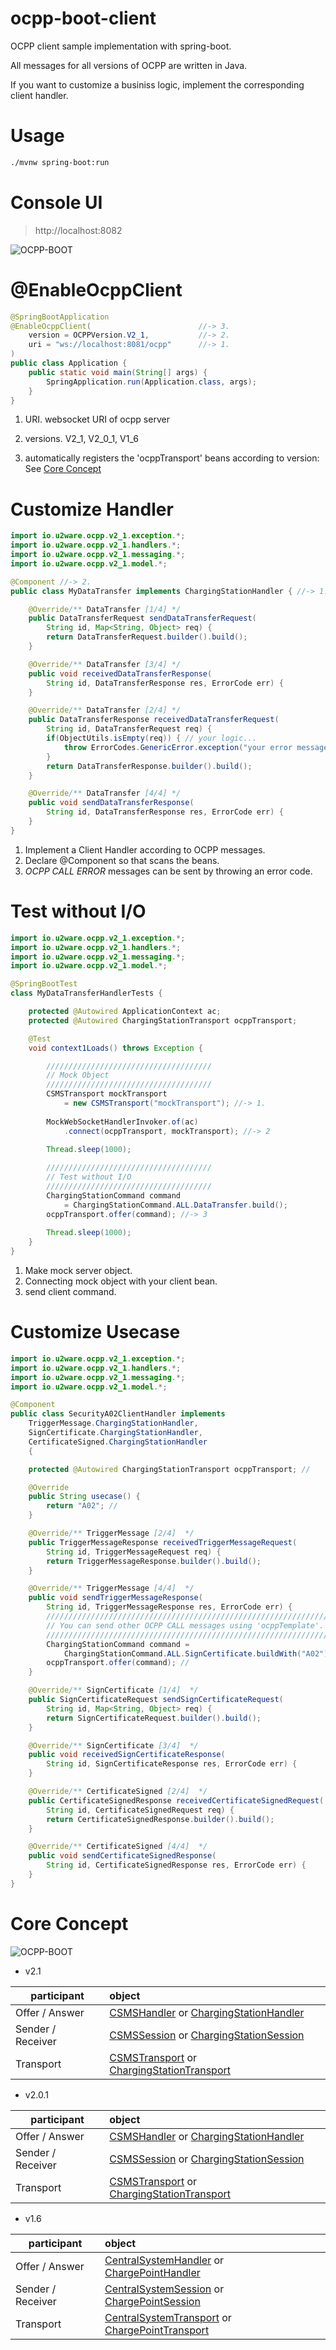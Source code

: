 # ocpp-boot-client
OCPP client sample implementation with spring-boot. 

All messages for all versions of OCPP are written in Java. 

If you want to customize a businiss logic, implement the corresponding client handler.


# Usage 

```bash
./mvnw spring-boot:run
```


# Console UI

> http://localhost:8082

![OCPP-BOOT](./lib/admin.png)



# @EnableOcppClient 

```java
@SpringBootApplication
@EnableOcppClient(                        //-> 3. 
    version = OCPPVersion.V2_1,           //-> 2. 
	uri = "ws://localhost:8081/ocpp"      //-> 1. 
)
public class Application {
	public static void main(String[] args) {
		SpringApplication.run(Application.class, args);
	}
}
```
1. URI. websocket URI of ocpp server 

2. versions. V2_1, V2_0_1, V1_6

3. automatically registers the 'ocppTransport' beans according to version: See [Core Concept](#core-concept)




# Customize Handler    

```java
import io.u2ware.ocpp.v2_1.exception.*;
import io.u2ware.ocpp.v2_1.handlers.*;
import io.u2ware.ocpp.v2_1.messaging.*;
import io.u2ware.ocpp.v2_1.model.*;

@Component //-> 2.
public class MyDataTransfer implements ChargingStationHandler { //-> 1.

    @Override/** DataTransfer [1/4] */
    public DataTransferRequest sendDataTransferRequest(
        String id, Map<String, Object> req) {
        return DataTransferRequest.builder().build();
    }

    @Override/** DataTransfer [3/4] */
    public void receivedDataTransferResponse(
        String id, DataTransferResponse res, ErrorCode err) {
    }

    @Override/** DataTransfer [2/4] */
    public DataTransferResponse receivedDataTransferRequest(
        String id, DataTransferRequest req) {
        if(ObjectUtils.isEmpty(req)) { // your logic...
            throw ErrorCodes.GenericError.exception("your error message"); //-> 3.
        }
        return DataTransferResponse.builder().build();
    }

    @Override/** DataTransfer [4/4] */
    public void sendDataTransferResponse(
        String id, DataTransferResponse res, ErrorCode err) {
    }
}
```
1. Implement a Client Handler according to OCPP messages. 
2. Declare @Component so that scans the beans.
3. <i>OCPP CALL ERROR</i> messages can be sent by throwing an error code. 

# Test without I/O

```java
import io.u2ware.ocpp.v2_1.exception.*;
import io.u2ware.ocpp.v2_1.handlers.*;
import io.u2ware.ocpp.v2_1.messaging.*;
import io.u2ware.ocpp.v2_1.model.*;

@SpringBootTest
class MyDataTransferHandlerTests {

    protected @Autowired ApplicationContext ac;
    protected @Autowired ChargingStationTransport ocppTransport;

    @Test
    void context1Loads() throws Exception {

        /////////////////////////////////////
        // Mock Object
        /////////////////////////////////////
		CSMSTransport mockTransport 
			= new CSMSTransport("mockTransport"); //-> 1.
		
		MockWebSocketHandlerInvoker.of(ac)
			.connect(ocppTransport, mockTransport); //-> 2
		
		Thread.sleep(1000);	

        /////////////////////////////////////
        // Test without I/O
        /////////////////////////////////////
        ChargingStationCommand command 
            = ChargingStationCommand.ALL.DataTransfer.build();
        ocppTransport.offer(command); //-> 3
        
        Thread.sleep(1000);
    }
}

```
1. Make mock server object.
2. Connecting mock object with your client bean. 
3. send client command.



# Customize Usecase    
```java
import io.u2ware.ocpp.v2_1.exception.*;
import io.u2ware.ocpp.v2_1.handlers.*;
import io.u2ware.ocpp.v2_1.messaging.*;
import io.u2ware.ocpp.v2_1.model.*;

@Component
public class SecurityA02ClientHandler implements 
    TriggerMessage.ChargingStationHandler,
    SignCertificate.ChargingStationHandler, 
    CertificateSigned.ChargingStationHandler 
    {

    protected @Autowired ChargingStationTransport ocppTransport; //

    @Override
    public String usecase() {
        return "A02"; //
    }

    @Override/** TriggerMessage [2/4]  */
    public TriggerMessageResponse receivedTriggerMessageRequest(
        String id, TriggerMessageRequest req) {
        return TriggerMessageResponse.builder().build();
    }

    @Override/** TriggerMessage [4/4]  */
    public void sendTriggerMessageResponse(
        String id, TriggerMessageResponse res, ErrorCode err) {
        ///////////////////////////////////////////////////////////////
        // You can send other OCPP CALL messages using 'ocppTemplate'.
        ///////////////////////////////////////////////////////////////
        ChargingStationCommand command = 
            ChargingStationCommand.ALL.SignCertificate.buildWith("A02");
        ocppTransport.offer(command); //
    }

    @Override/** SignCertificate [1/4]  */
    public SignCertificateRequest sendSignCertificateRequest(
        String id, Map<String, Object> req) {
        return SignCertificateRequest.builder().build();
    }

    @Override/** SignCertificate [3/4]  */
    public void receivedSignCertificateResponse(
        String id, SignCertificateResponse res, ErrorCode err) {
    }

    @Override/** CertificateSigned [2/4]  */
    public CertificateSignedResponse receivedCertificateSignedRequest(
        String id, CertificateSignedRequest req) {
        return CertificateSignedResponse.builder().build();
    }   

    @Override/** CertificateSigned [4/4]  */
    public void sendCertificateSignedResponse(
        String id, CertificateSignedResponse res, ErrorCode err) {
    }
}
```




# Core Concept 
![OCPP-BOOT](./lib/core.png)

* v2.1

|participant|object|
|------|:---|
|Offer / Answer| [CSMSHandler]() or [ChargingStationHandler]() |
|Sender / Receiver |[CSMSSession]() or [ChargingStationSession]() |
|Transport |[CSMSTransport]()  or [ChargingStationTransport]() |


* v2.0.1

|participant|object|
|------|:---|
|Offer / Answer| [CSMSHandler]() or [ChargingStationHandler]() |
|Sender / Receiver |[CSMSSession]() or [ChargingStationSession]() |
|Transport |[CSMSTransport]()  or [ChargingStationTransport]() |

* v1.6

|participant|object|
|------|:---|
|Offer / Answer| [CentralSystemHandler]() or [ChargePointHandler]() |
|Sender / Receiver |[CentralSystemSession]() or [ChargePointSession]() |
|Transport |[CentralSystemTransport]()  or [ChargePointTransport]() |
